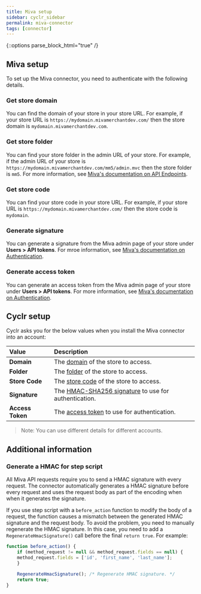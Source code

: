 ```yaml
---
title: Miva setup
sidebar: cyclr_sidebar
permalink: miva-connector
tags: [connector]
---
```

{::options parse_block_html="true" /}
<section class="card">

## Miva setup

To set up the Miva connector, you need to authenticate with the following details.

<a link="get-store-domain"></a>

### Get store domain

You can find the domain of your store in your store URL. For example, if your store URL is `https://mydomain.mivamerchantdev.com/` then the store domain is `mydomain.mivamerchantdev.com`.

<a link="get-store-folder"></a>

### Get store folder

You can find your store folder in the admin URL of your store. For example, if the admin URL of your store is `https://mydomain.mivamerchantdev.com/mm5/admin.mvc` then the store folder is `mm5`. For more information, see [Miva's documentation on API Endpoints](https://docs.miva.com/json-api/#api-endpoint).

<a link="get-store-code"></a>

### Get store code

You can find your store code in your store URL. For example, if your store URL is `https://mydomain.mivamerchantdev.com/` then the store code is `mydomain`.

<a link="generate-signature"></a>

### Generate signature

You can generate a signature from the Miva admin page of your store under **Users > API tokens**. For mroe information, see [Miva's documentation on Authentication](https://docs.miva.com/json-api/#authentication).

<a link="generate-access-token"></a>

### Generate access token

You can generate an access token from the Miva admin page of your store under **Users > API tokens**. For more information, see [Miva's documentation on Authentication](https://docs.miva.com/json-api/#authentication).

</section>
<section class="card">
  
## Cyclr setup

Cyclr asks you for the below values when you install the Miva connector into an account:

| Value            | Description                                                  |
| :--------------- | :----------------------------------------------------------- |
| **Domain**      | The [domain](#get-store-domain) of the store to access.      |
| **Folder**       | The [folder](#get-store-folder) of the store to access.      |
| **Store Code**   | The [store code](#get-store-code) of the store to access.    |
| **Signature**    | The [HMAC-SHA256 signature](#generate-signature) to use for authentication. |
| **Access Token** | The [access token](#generate-access-token) to use for authentication. |

> Note: You can use different details for different accounts.

</section>
<section class="card">
  
## Additional information

### Generate a HMAC for step script

All Miva API requests require you to send a HMAC signature with every request. The connector automatically generates a HMAC signature before every request and uses the request body as part of the encoding when when it generates the signature.

If you use step script with a `before_action` function to modify the body of a request, the function causes a mismatch between the generated HMAC signature and the request body. To avoid the problem, you need to manually regenerate the HMAC signature. In this case, you need to add a `RegenerateHmacSignature()` call before the final `return true`. For example:

```javascript
function before_action() {
    if (method_request != null && method_request.fields == null) {
	method_request.fields = ['id', 'first_name', 'last_name'];
    }
	
    RegenerateHmacSignature(); /* Regenerate HMAC signature. */
    return true;
}
```

</section>
